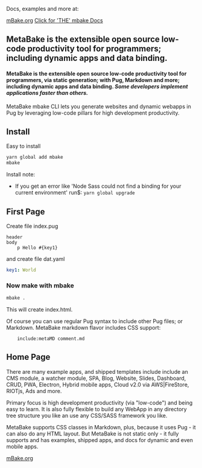 
Docs, examples and more at:

[mBake.org](http://mBake.org)
[Click for 'THE' mbake Docs](http://docs.mBake.org)


## MetaBake is the extensible open source low-code productivity tool for programmers; including dynamic apps and data binding.

#### MetaBake is the extensible open source low-code productivity tool for programmers, via static generation; with Pug, Markdown and more; including dynamic apps and data binding. *Some developers implement applications faster than others.*

MetaBake mbake CLI lets you generate websites and dynamic webapps in Pug by leveraging low-code pillars for high development productivity.

## Install

Easy to install

```sh
yarn global add mbake
mbake
```

Install note:
- If you get an error like 'Node Sass could not find a binding for your current environment' 
run$: ``` yarn global upgrade ```

## First Page

Create file index.pug
```pug
header
body
    p Hello #{key1}
```
and create file dat.yaml
```yaml
key1: World
```

### Now make with mbake

```sh
mbake .
```

This will create index.html. 

Of course you can use regular Pug syntax to include other Pug files; or Markdown. MetaBake markdown flavor includes CSS support:
```pug
    include:metaMD comment.md
```

## Home Page

There are many example apps, and shipped templates include include an CMS module, a watcher module, SPA, Blog, Website, Slides, Dashboard, CRUD, PWA, Electron, Hybrid mobile apps, Cloud v2.0 via AWS|FireStore, RIOTjs, Ads and more. 

Primary focus is high development productivity (via "low-code") and being easy to learn. It is also fully flexible to build any WebApp in any directory tree structure you like an use any CSS/SASS framework you like.

MetaBake supports CSS classes in Markdown, plus, because it uses Pug - it can also do any HTML layout. But MetaBake is not static only - it fully supports and has examples, shipped apps, and docs for dynamic and even mobile apps.

[mBake.org](http://mBake.org)

